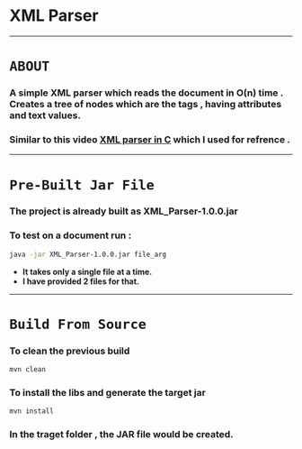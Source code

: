 # XML Parser
---
# ``` ABOUT  ``` 

### A simple XML parser which reads the document in O(n) time . Creates a tree of nodes which are the tags , having attributes and text values. 

### Similar to this video [XML parser in C](https://www.youtube.com/watch?v=kPFYfTvMRs8) which I used for refrence .

---

# ``` Pre-Built Jar File ```

### The project is already built  as **XML_Parser-1.0.0.jar** 
 
### To test on a document run :
```bash
java -jar XML_Parser-1.0.0.jar file_arg
```

* **It takes only a single file at a time.**
* **I have provided 2 files for that.**
---
# ``` Build From Source ```

###  To clean the previous build

```bash
mvn clean
```

### To install the libs and generate the target jar

```bash
mvn install
```
### In the traget folder , the **JAR** file would be created.


